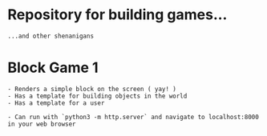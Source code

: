 # Repository for building games...
	...and other shenanigans

# Block Game 1
	- Renders a simple block on the screen ( yay! )
	- Has a template for building objects in the world
	- Has a template for a user
	
	- Can run with `python3 -m http.server` and navigate to localhost:8000 in your web browser
